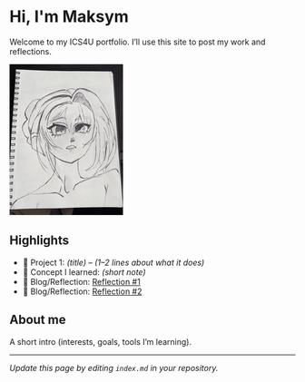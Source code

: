 # Hi, I'm Maksym
Welcome to my ICS4U portfolio. I’ll use this site to post my work and reflections.

![Alt text](./assets/anime_girl.png)

## Highlights
- 🔧 Project 1: *(title)* – *(1–2 lines about what it does)*
- 🧠 Concept I learned: *(short note)*
- 📝 Blog/Reflection: [Reflection #1](./posts/first_reflection.md)
- 📝 Blog/Reflection: [Reflection #2](./posts/second_reflection.md)
  

## About me
A short intro (interests, goals, tools I’m learning).

---
*Update this page by editing `index.md` in your repository.*
